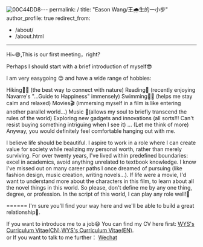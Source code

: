 ![00C44DD8](https://github.com/linkeusen/linkeusen.github.io/assets/115453233/88262705-514d-4bd0-a667-3b7de5095493)---
permalink: /
title: "Eason Wang/王🌧️生的一小步"
author_profile: true
redirect_from: 
  - /about/
  - /about.html
---

Hi~😄,This is our first meeting，right?

Perhaps I should start with a brief introduction of myself😎

I am very easygoing 😊 and have a wide range of hobbies:

Hiking🧗‍♂️ (the best way to connect with nature)
Reading📖 (recently enjoying Navarre's "...Guide to Happiness" immensely)
Swimming🏊‍♂️ (helps me stay calm and relaxed)
Movies🎬 (immersing myself in a film is like entering another parallel world...)
Music 🎵(allows my soul to briefly transcend the rules of the world)
Exploring new gadgets and innovations (all sorts!!! Can't resist buying something intriguing when I see it)
... (Let me think of more)
Anyway, you would definitely feel comfortable hanging out with me.


I believe life should be beautiful. I aspire to work in a role where I can create value for society while realizing my personal worth, rather than merely surviving. 
For over twenty years, I've lived within predefined boundaries: excel in academics, avoid anything unrelated to textbook knowledge. 
I know I've missed out on many career paths I once dreamed of pursuing (like fashion design, music creation, writing novels...).
If life were a movie, I'd want to understand more about the characters in this film, to learn about all the novel things in this world. 
So please, don't define me by any one thing, degree, or profession. In the script of this world, I can play any role well!💪

======
I'm sure you'll find your way here and we'll be able to build a great relationship🌹.

If you want to introduce me to a job😄
You can find my CV here first: [WYS's Curriculum Vitae(CN)](../assets/Curriculum_Vitae.pdf).[WYS's Curriculum Vitae(EN)](../assets/Curriculum_Vitae.pdf).                         
or
If you want to talk to me further： [Wechat](../images/wechat.jpg) 
